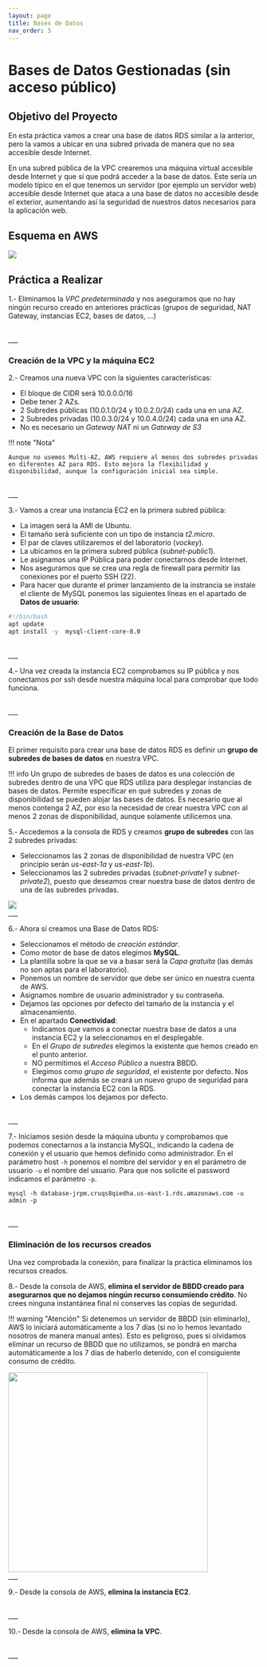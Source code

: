 ```yaml
---
layout: page
title: Bases de Datos
nav_order: 5
---
```


# Bases de Datos Gestionadas (sin acceso público)

## Objetivo del Proyecto

En esta práctica vamos a crear una base de datos RDS similar a la anterior, pero la vamos a ubicar en una subred privada de manera que no sea accesible desde Internet.

En una subred pública de la VPC crearemos una máquina virtual accesible desde Internet y que sí que podrá acceder a la base de datos. Este sería un modelo típico en el que tenemos un servidor (por ejemplo un servidor web) accesible desde Internet que ataca a una base de datos no accesible desde el exterior, aumentando así la seguridad de nuestros datos necesarios para la aplicación web.


## Esquema en AWS

<img src="images/BBDD2.drawio.png">

## Práctica a Realizar
1.-	Eliminamos la *VPC predeterminada* y nos aseguramos que no hay ningún recurso creado en anteriores prácticas (grupos de seguridad, NAT Gateway, instancias EC2, bases de datos, ...)

<br>
___

### Creación de la VPC y la máquina EC2

2.-	Creamos una nueva VPC con la siguientes características:

- El bloque de CIDR será 10.0.0.0/16
- Debe tener 2 AZs.
- 2 Subredes públicas (10.0.1.0/24 y 10.0.2.0/24) cada una en una AZ.
- 2 Subredes privadas (10.0.3.0/24 y 10.0.4.0/24) cada una en una AZ.
- No es necesario un *Gateway NAT* ni un *Gateway de S3*

!!! note "Nota"

    Aunque no usemos Multi-AZ, AWS requiere al menos dos subredes privadas en diferentes AZ para RDS. Esto mejora la flexibilidad y disponibilidad, aunque la configuración inicial sea simple.

<br>
___


3.-	Vamos a crear una instancia EC2 en la primera subred pública:

- La imagen será la AMI de Ubuntu.
- El tamaño será suficiente con un tipo de instancia *t2.micro*.
- El par de claves utilizaremos el del laboratorio (*vockey*).
- La ubicamos en la primera subred pública (*subnet-public1*).
- Le asignamos una IP Pública para poder conectarnos desde Internet.
- Nos aseguramos que se crea una regla de firewall para permitir las conexiones por el puerto SSH (22).
- Para hacer que durante el primer lanzamiento de la instrancia se instale el cliente de MySQL ponemos las siguientes líneas en el apartado de **Datos de usuario**:
```bash
#!/bin/bash
apt update
apt install -y  mysql-client-core-8.0
```

<br>
___


4.-	Una vez creada la instancia EC2 comprobamos su IP pública y nos conectamos por ssh desde nuestra máquina local para comprobar que todo funciona.

<br>
___

### Creación de la Base de Datos

El primer requisito para crear una base de datos RDS es definir un **grupo de subredes de bases de datos** en nuestra VPC. 

!!! info
    Un grupo de subredes de bases de datos es una colección de subredes dentro de una VPC que RDS utiliza para desplegar instancias de bases de datos. Permite especificar en qué subredes y zonas de disponibilidad se pueden alojar las bases de datos. Es necesario que al menos contenga 2 AZ, por eso la necesidad de crear nuestra VPC con al menos 2 zonas de disponibilidad, aunque solamente utilicemos una.

5.-	Accedemos a la consola de RDS y creamos **grupo de subredes** con las 2 subredes privadas:

- Seleccionamos las 2 zonas de disponibilidad de nuestra VPC (en principio serán *us-east-1a* y *us-east-1b*).
- Seleccionamos las 2 subredes privadas (*subnet-private1* y *subnet-private2*), puesto que deseamos crear nuestra base de datos dentro de una de las subredes privadas.

<img src="./images/BBDD2_01.png">


<br>
___


6.-	Ahora sí creamos una Base de Datos RDS:

- Seleccionamos el método de *creación estándar*.
- Como motor de base de datos elegimos **MySQL**.
- La plantilla sobre la que se va a basar será la *Capa gratuita* (las demás no son aptas para el laboratorio).
- Ponemos un nombre de servidor que debe ser único en nuestra cuenta de AWS.
- Asignamos nombre de usuario administrador y su contraseña.
- Dejamos las opciones por defecto del tamaño de la instancia y el almacenamiento.
- En el apartado **Conectividad**:
    - Indicamos que vamos a conectar nuestra base de datos a una instancia EC2 y la seleccionamos en el desplegable.
    - En el *Grupo de subredes* elegimos la existente que hemos creado en el punto anterior.
    - NO permitimos el *Acceso Público* a nuestra BBDD. 
    - Elegimos como *grupo de seguridad*, el existente por defecto. Nos informa que además se creará un nuevo grupo de seguridad para conectar la instancia EC2 con la RDS.
- Los demás campos los dejamos por defecto.

<br>
___


7.-	Iniciamos sesión desde la máquina ubuntu y comprobamos que podemos conectarnos a la instancia MySQL, indicando la cadena de conexión y el usuario que hemos definido como administrador. En el parámetro host `-h` ponemos el nombre del servidor y en el parámetro de usuario `-u` el nombre del usuario. Para que nos solicite el password indicamos el parámetro `-p`.

`mysql -h database-jrpm.cruqs8qiedha.us-east-1.rds.amazonaws.com -u admin -p`

<br>
___

### Eliminación de los recursos creados

Una vez comprobada la conexión, para finalizar la práctica eliminamos los recursos creados.

8.- Desde la consola de AWS, **elimina el servidor de BBDD creado para asegurarnos que no dejamos ningún recurso consumiendo crédito**. No crees ninguna instantánea final ni conserves las copias de seguridad.

!!! warning "Atención"
    Si detenemos un servidor de BBDD (sin eliminarlo), AWS lo iniciará automáticamente a los 7 días (si no lo hemos levantado nosotros de manera manual antes). Esto es peligroso, pues si olvidamos eliminar un recurso de BBDD que no utilizamos, se pondrá en marcha automáticamente a los 7 días de haberlo detenido, con el consiguiente consumo de crédito.


<img src="./images/BBDD_03.png" width=400>

<br>
___

9.- Desde la consola de AWS, **elimina la instancia EC2**. 

<br>
___

10.- Desde la consola de AWS, **elimina la VPC**. 

<br>
___
